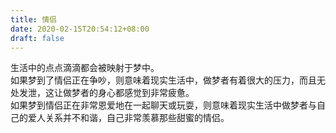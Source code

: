 ```yaml
---
title: 情侣
date: 2020-02-15T20:54:12+08:00
draft: false
---
```


生活中的点点滴滴都会被映射于梦中。<br>
如果梦到了情侣正在争吵，则意味着现实生活中，做梦者有着很大的压力，而且无处发泄，这让做梦者的身心都感觉到非常疲惫。<br>
如果梦到情侣正在非常恩爱地在一起聊天或玩耍，则意味着现实生活中做梦者与自己的爱人关系并不和谐，自己非常羡慕那些甜蜜的情侣。<br>
